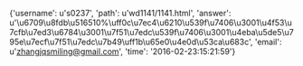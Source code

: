 {'username': u's0237', 'path': u'wd1141/1141.html', 'answer': u'\u6709\u8fdb\u516510%\uff0c\u7ec4\u6210\u539f\u7406\u3001\u4f53\u7cfb\u7ed3\u6784\u3001\u7f51\u7edc\u539f\u7406\u3001\u4eba\u5de5\u795e\u7ecf\u7f51\u7edc\u7b49\uff1b\u65e0\u4e0d\u53ca\u683c', 'email': u'zhangjqsmiling@gmail.com', 'time': '2016-02-23:15:21:59'}